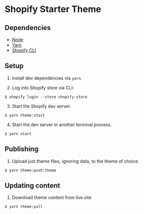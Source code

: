 # Shopify Starter Theme

## Dependencies

-   [Node](http://nodejs.org/)
-   [Yarn](https://yarnpkg.com/en/)
-   [Shopify CLI](https://github.com/Shopify/shopify-cli)

## Setup

1. Install dev dependencies via `yarn`.

2. Log into Shopify store via CLI:

```
$ shopify login --store shopify-store
```

3. Start the Shopify dev server.

```
$ yarn theme:start
```

4. Start the dev server in another terminal process.

```
$ yarn start
```

## Publishing

1. Upload just theme files, ignoring data, to the theme of choice.

```
$ yarn theme:push:theme
```

## Updating content

1. Download theme content from live site

```
$ yarn theme:pull
```
